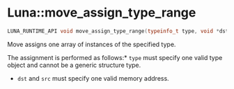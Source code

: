 # Luna::move_assign_type_range

```c++
LUNA_RUNTIME_API void move_assign_type_range(typeinfo_t type, void *dst, void *src, usize count)
```

Move assigns one array of instances of the specified type. 

The assignment is performed as follows:* `type` must specify one valid type object and cannot be a generic structure type.

* `dst` and `src` must specify one valid memory address. 

